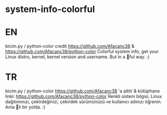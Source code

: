 # system-info-colorful

# EN
bicim.py / python-color credit https://github.com/Afacanc38 & https://github.com/Afacanc38/python-color
Colorful system info, get your Linux distro, kernel, kernel version and username. But in a 🌈ful way. :)

# TR
bicim.py / python-color https://github.com/Afacanc38 'a aittir & kütüphane linki: https://github.com/Afacanc38/python-color
Renkli sistem bilgisi, Linux dağıtımınızı, çekirdeğinizi, çekirdek sürümünüzü ve kullanıcı adınızı öğrenin. Ama 🌈li bir yolda. :)
